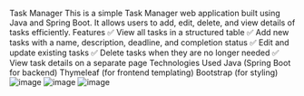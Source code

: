 Task Manager 
This is a simple Task Manager web application built using Java and Spring Boot. It allows users to add, edit, delete, and view details of tasks efficiently.
Features
✅ View all tasks in a structured table
✅ Add new tasks with a name, description, deadline, and completion status
✅ Edit and update existing tasks
✅ Delete tasks when they are no longer needed
✅ View task details on a separate page
Technologies Used
Java (Spring Boot for backend)
Thymeleaf (for frontend templating)
Bootstrap (for styling)
![image](https://github.com/user-attachments/assets/6ae2a221-1eba-45c1-bc70-15d8913de56f)
![image](https://github.com/user-attachments/assets/cd462007-f731-467a-91c2-c48a944fd721)
![image](https://github.com/user-attachments/assets/9f42287c-0deb-490c-a56f-dc2d82be3681)
